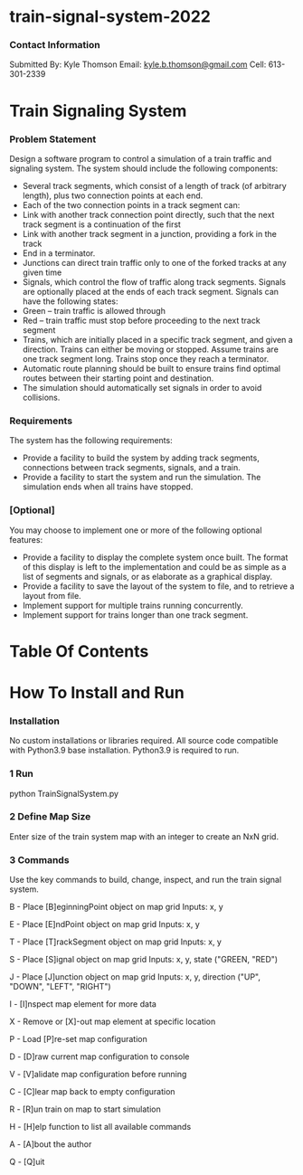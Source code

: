 # train-signal-system-2022

### Contact Information

Submitted By: Kyle Thomson
Email: kyle.b.thomson@gmail.com
Cell: 613-301-2339

Train Signaling System
==============================================

### Problem Statement

Design a software program to control a simulation of a train traffic and signaling system. The system should include the following components:
- Several track segments, which consist of a length of track (of arbitrary length), plus two connection points at each end.
- Each of the two connection points in a track segment can:
- Link with another track connection point directly, such that the next track segment is a continuation of the first
- Link with another track segment in a junction, providing a fork in the track
- End in a terminator.
- Junctions can direct train traffic only to one of the forked tracks at any given time
- Signals, which control the flow of traffic along track segments. Signals are optionally placed at the ends of each track segment. Signals can have the following states:
- Green – train traffic is allowed through
- Red – train traffic must stop before proceeding to the next track segment
- Trains, which are initially placed in a specific track segment, and given a direction. Trains can either be moving or stopped. Assume trains are one track segment long. Trains stop once they reach a terminator.
- Automatic route planning should be built to ensure trains find optimal routes between their starting point and destination.
- The simulation should automatically set signals in order to avoid collisions.

### Requirements

The system has the following requirements:
- Provide a facility to build the system by adding track segments, connections between track segments, signals, and a train.
- Provide a facility to start the system and run the simulation. The simulation ends when all trains have stopped.

### [Optional]

You may choose to implement one or more of the following optional features:
- Provide a facility to display the complete system once built. The format of this display is left to the implementation and could be as simple as a list of segments and signals, or as elaborate as a graphical display.
- Provide a facility to save the layout of the system to file, and to retrieve a layout from file.
- Implement support for multiple trains running concurrently.
- Implement support for trains longer than one track segment.


Table Of Contents
===================


How To Install and Run
========================

### Installation

No custom installations or libraries required. All source code compatible with Python3.9 base installation.
Python3.9 is required to run.

### 1  Run

python TrainSignalSystem.py

### 2  Define Map Size

Enter size of the train system map with an integer to create an NxN grid.

### 3  Commands

Use the key commands to build, change, inspect, and run the train signal system.

B - Place [B]eginningPoint object on map grid
    Inputs: x, y

E - Place [E]ndPoint object on map grid
    Inputs: x, y

T - Place [T]rackSegment object on map grid
    Inputs: x, y

S - Place [S]ignal object on map grid
    Inputs: x, y, state ("GREEN, "RED")

J - Place [J]unction object on map grid
    Inputs: x, y, direction ("UP", "DOWN", "LEFT", "RIGHT")

I - [I]nspect map element for more data

X - Remove or [X]-out map element at specific location

P - Load [P]re-set map configuration

D - [D]raw current map configuration to console

V - [V]alidate map configuration before running

C - [C]lear map back to empty configuration

R - [R]un train on map to start simulation

H - [H]elp function to list all available commands

A - [A]bout the author

Q - [Q]uit

